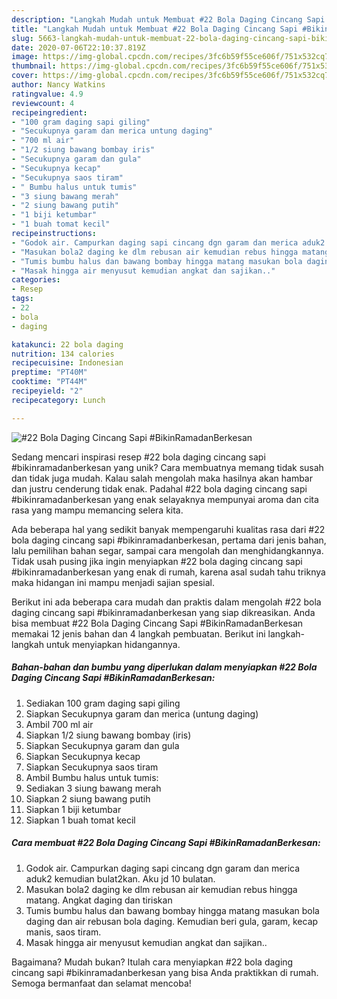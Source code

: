 ```yaml
---
description: "Langkah Mudah untuk Membuat #22 Bola Daging Cincang Sapi #BikinRamadanBerkesan yang Menggugah Selera"
title: "Langkah Mudah untuk Membuat #22 Bola Daging Cincang Sapi #BikinRamadanBerkesan yang Menggugah Selera"
slug: 5663-langkah-mudah-untuk-membuat-22-bola-daging-cincang-sapi-bikinramadanberkesan-yang-menggugah-selera
date: 2020-07-06T22:10:37.819Z
image: https://img-global.cpcdn.com/recipes/3fc6b59f55ce606f/751x532cq70/22-bola-daging-cincang-sapi-bikinramadanberkesan-foto-resep-utama.jpg
thumbnail: https://img-global.cpcdn.com/recipes/3fc6b59f55ce606f/751x532cq70/22-bola-daging-cincang-sapi-bikinramadanberkesan-foto-resep-utama.jpg
cover: https://img-global.cpcdn.com/recipes/3fc6b59f55ce606f/751x532cq70/22-bola-daging-cincang-sapi-bikinramadanberkesan-foto-resep-utama.jpg
author: Nancy Watkins
ratingvalue: 4.9
reviewcount: 4
recipeingredient:
- "100 gram daging sapi giling"
- "Secukupnya garam dan merica untung daging"
- "700 ml air"
- "1/2 siung bawang bombay iris"
- "Secukupnya garam dan gula"
- "Secukupnya kecap"
- "Secukupnya saos tiram"
- " Bumbu halus untuk tumis"
- "3 siung bawang merah"
- "2 siung bawang putih"
- "1 biji ketumbar"
- "1 buah tomat kecil"
recipeinstructions:
- "Godok air. Campurkan daging sapi cincang dgn garam dan merica aduk2 kemudian bulat2kan. Aku jd 10 bulatan."
- "Masukan bola2 daging ke dlm rebusan air kemudian rebus hingga matang. Angkat daging dan tiriskan"
- "Tumis bumbu halus dan bawang bombay hingga matang masukan bola daging dan air rebusan bola daging. Kemudian beri gula, garam, kecap manis, saos tiram."
- "Masak hingga air menyusut kemudian angkat dan sajikan.."
categories:
- Resep
tags:
- 22
- bola
- daging

katakunci: 22 bola daging 
nutrition: 134 calories
recipecuisine: Indonesian
preptime: "PT40M"
cooktime: "PT44M"
recipeyield: "2"
recipecategory: Lunch

---
```



![#22 Bola Daging Cincang Sapi #BikinRamadanBerkesan](https://img-global.cpcdn.com/recipes/3fc6b59f55ce606f/751x532cq70/22-bola-daging-cincang-sapi-bikinramadanberkesan-foto-resep-utama.jpg)

Sedang mencari inspirasi resep #22 bola daging cincang sapi #bikinramadanberkesan yang unik? Cara membuatnya memang tidak susah dan tidak juga mudah. Kalau salah mengolah maka hasilnya akan hambar dan justru cenderung tidak enak. Padahal #22 bola daging cincang sapi #bikinramadanberkesan yang enak selayaknya mempunyai aroma dan cita rasa yang mampu memancing selera kita.

Ada beberapa hal yang sedikit banyak mempengaruhi kualitas rasa dari #22 bola daging cincang sapi #bikinramadanberkesan, pertama dari jenis bahan, lalu pemilihan bahan segar, sampai cara mengolah dan menghidangkannya. Tidak usah pusing jika ingin menyiapkan #22 bola daging cincang sapi #bikinramadanberkesan yang enak di rumah, karena asal sudah tahu triknya maka hidangan ini mampu menjadi sajian spesial.




Berikut ini ada beberapa cara mudah dan praktis dalam mengolah #22 bola daging cincang sapi #bikinramadanberkesan yang siap dikreasikan. Anda bisa membuat #22 Bola Daging Cincang Sapi #BikinRamadanBerkesan memakai 12 jenis bahan dan 4 langkah pembuatan. Berikut ini langkah-langkah untuk menyiapkan hidangannya.

<!--inarticleads1-->

##### Bahan-bahan dan bumbu yang diperlukan dalam menyiapkan #22 Bola Daging Cincang Sapi #BikinRamadanBerkesan:

1. Sediakan 100 gram daging sapi giling
1. Siapkan Secukupnya garam dan merica (untung daging)
1. Ambil 700 ml air
1. Siapkan 1/2 siung bawang bombay (iris)
1. Siapkan Secukupnya garam dan gula
1. Siapkan Secukupnya kecap
1. Siapkan Secukupnya saos tiram
1. Ambil  Bumbu halus untuk tumis:
1. Sediakan 3 siung bawang merah
1. Siapkan 2 siung bawang putih
1. Siapkan 1 biji ketumbar
1. Siapkan 1 buah tomat kecil




<!--inarticleads2-->

##### Cara membuat #22 Bola Daging Cincang Sapi #BikinRamadanBerkesan:

1. Godok air. Campurkan daging sapi cincang dgn garam dan merica aduk2 kemudian bulat2kan. Aku jd 10 bulatan.
1. Masukan bola2 daging ke dlm rebusan air kemudian rebus hingga matang. Angkat daging dan tiriskan
1. Tumis bumbu halus dan bawang bombay hingga matang masukan bola daging dan air rebusan bola daging. Kemudian beri gula, garam, kecap manis, saos tiram.
1. Masak hingga air menyusut kemudian angkat dan sajikan..




Bagaimana? Mudah bukan? Itulah cara menyiapkan #22 bola daging cincang sapi #bikinramadanberkesan yang bisa Anda praktikkan di rumah. Semoga bermanfaat dan selamat mencoba!
